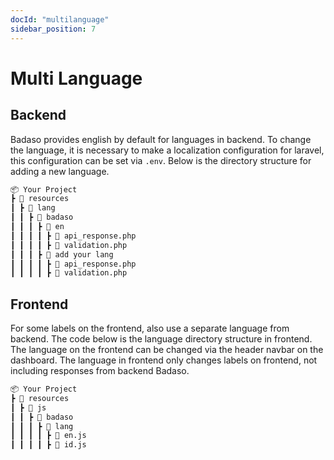 ```yaml
---
docId: "multilanguage"
sidebar_position: 7
---
```


# Multi Language

## Backend

Badaso provides english by default for languages in backend. To change the language, it is necessary to make a localization configuration for laravel, this configuration can be set via `.env`. Below is the directory structure for adding a new language.

```bash
📦 Your Project
┣ 📂 resources
┃ ┣ 📂 lang
┃ ┃ ┣ 📂 badaso
┃ ┃ ┃ ┣ 📂 en
┃ ┃ ┃ ┃ ┣ 📜 api_response.php
┃ ┃ ┃ ┃ ┣ 📜 validation.php
┃ ┃ ┃ ┣ 📂 add your lang
┃ ┃ ┃ ┃ ┣ 📜 api_response.php
┃ ┃ ┃ ┃ ┣ 📜 validation.php
```

## Frontend

For some labels on the frontend, also use a separate language from backend. The code below is the language directory structure in frontend. The language on the frontend can be changed via the header navbar on the dashboard. The language in frontend only changes labels on frontend, not including responses from backend Badaso.

```bash
📦 Your Project
┣ 📂 resources
┃ ┣ 📂 js
┃ ┃ ┣ 📂 badaso
┃ ┃ ┃ ┣ 📂 lang
┃ ┃ ┃ ┃ ┣ 📜 en.js
┃ ┃ ┃ ┃ ┣ 📜 id.js
```
